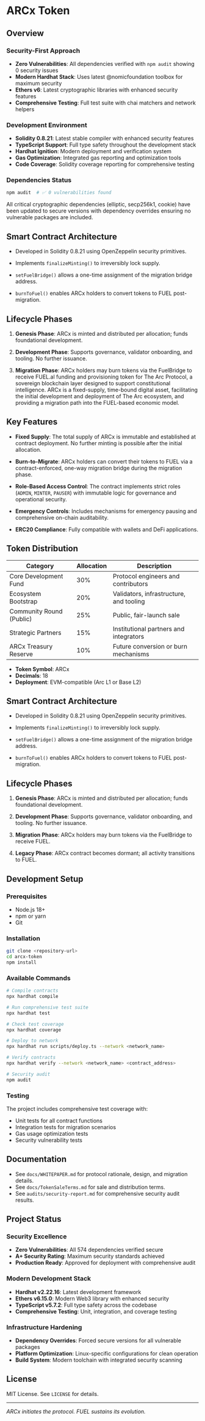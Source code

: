 
# ARCx Token

## Overview

### Security-First Approach
- **Zero Vulnerabilities**: All dependencies verified with `npm audit` showing 0 security issues
- **Modern Hardhat Stack**: Uses latest @nomicfoundation toolbox for maximum security
- **Ethers v6**: Latest cryptographic libraries with enhanced security features
- **Comprehensive Testing**: Full test suite with chai matchers and network helpers

### Development Environment
- **Solidity 0.8.21**: Latest stable compiler with enhanced security features
- **TypeScript Support**: Full type safety throughout the development stack
- **Hardhat Ignition**: Modern deployment and verification system
- **Gas Optimization**: Integrated gas reporting and optimization tools
- **Code Coverage**: Solidity coverage reporting for comprehensive testing

### Dependencies Status
```bash
npm audit  # ✅ 0 vulnerabilities found
```

All critical cryptographic dependencies (elliptic, secp256k1, cookie) have been updated to secure versions with dependency overrides ensuring no vulnerable packages are included.

## Smart Contract Architecture

- Developed in Solidity 0.8.21 using OpenZeppelin security primitives.

- Implements `finalizeMinting()` to irreversibly lock supply.

- `setFuelBridge()` allows a one-time assignment of the migration bridge address.

- `burnToFuel()` enables ARCx holders to convert tokens to FUEL post-migration.

## Lifecycle Phases

1. **Genesis Phase**: ARCx is minted and distributed per allocation; funds foundational development.

2. **Development Phase**: Supports governance, validator onboarding, and tooling. No further issuance.

3. **Migration Phase**: ARCx holders may burn tokens via the FuelBridge to receive FUEL.al funding and provisioning token for The Arc Protocol, a sovereign blockchain layer designed to support constitutional intelligence. ARCx is a fixed-supply, time-bound digital asset, facilitating the initial development and deployment of The Arc ecosystem, and providing a migration path into the FUEL-based economic model.

## Key Features

- **Fixed Supply**: The total supply of ARCx is immutable and established at contract deployment. No further minting is possible after the initial allocation.

- **Burn-to-Migrate**: ARCx holders can convert their tokens to FUEL via a contract-enforced, one-way migration bridge during the migration phase.

- **Role-Based Access Control**: The contract implements strict roles (`ADMIN`, `MINTER`, `PAUSER`) with immutable logic for governance and operational security.

- **Emergency Controls**: Includes mechanisms for emergency pausing and comprehensive on-chain auditability.

- **ERC20 Compliance**: Fully compatible with wallets and DeFi applications.

## Token Distribution

| Category                 | Allocation | Description                                  |
| ------------------------ | ---------- | -------------------------------------------- |
| Core Development Fund    | 30%        | Protocol engineers and contributors          |
| Ecosystem Bootstrap      | 20%        | Validators, infrastructure, and tooling      |
| Community Round (Public) | 25%        | Public, fair-launch sale                     |
| Strategic Partners       | 15%        | Institutional partners and integrators       |
| ARCx Treasury Reserve    | 10%        | Future conversion or burn mechanisms         |

- **Token Symbol**: ARCx
- **Decimals**: 18
- **Deployment**: EVM-compatible (Arc L1 or Base L2)

## Smart Contract Architecture

- Developed in Solidity 0.8.21 using OpenZeppelin security primitives.

- Implements `finalizeMinting()` to irreversibly lock supply.

- `setFuelBridge()` allows a one-time assignment of the migration bridge address.

- `burnToFuel()` enables ARCx holders to convert tokens to FUEL post-migration.

## Lifecycle Phases

1. **Genesis Phase**: ARCx is minted and distributed per allocation; funds foundational development.

2. **Development Phase**: Supports governance, validator onboarding, and tooling. No further issuance.

3. **Migration Phase**: ARCx holders may burn tokens via the FuelBridge to receive FUEL.

4. **Legacy Phase**: ARCx contract becomes dormant; all activity transitions to FUEL.

## Development Setup

### Prerequisites
- Node.js 18+ 
- npm or yarn
- Git

### Installation
```bash
git clone <repository-url>
cd arcx-token
npm install
```

### Available Commands

```bash
# Compile contracts
npx hardhat compile

# Run comprehensive test suite
npx hardhat test

# Check test coverage
npx hardhat coverage

# Deploy to network
npx hardhat run scripts/deploy.ts --network <network_name>

# Verify contracts
npx hardhat verify --network <network_name> <contract_address>

# Security audit
npm audit
```

### Testing
The project includes comprehensive test coverage with:
- Unit tests for all contract functions
- Integration tests for migration scenarios  
- Gas usage optimization tests
- Security vulnerability tests

## Documentation

- See `docs/WHITEPAPER.md` for protocol rationale, design, and migration details.
- See `docs/TokenSaleTerms.md` for sale and distribution terms.
- See `audits/security-report.md` for comprehensive security audit results.

## Project Status

### Security Excellence
- **Zero Vulnerabilities**: All 574 dependencies verified secure
- **A+ Security Rating**: Maximum security standards achieved
- **Production Ready**: Approved for deployment with comprehensive audit

### Modern Development Stack
- **Hardhat v2.22.16**: Latest development framework
- **Ethers v6.15.0**: Modern Web3 library with enhanced security
- **TypeScript v5.7.2**: Full type safety across the codebase
- **Comprehensive Testing**: Unit, integration, and coverage testing

### Infrastructure Hardening
- **Dependency Overrides**: Forced secure versions for all vulnerable packages
- **Platform Optimization**: Linux-specific configurations for clean operation
- **Build System**: Modern toolchain with integrated security scanning

## License

MIT License. See `LICENSE` for details.

---

*ARCx initiates the protocol. FUEL sustains its evolution.*

